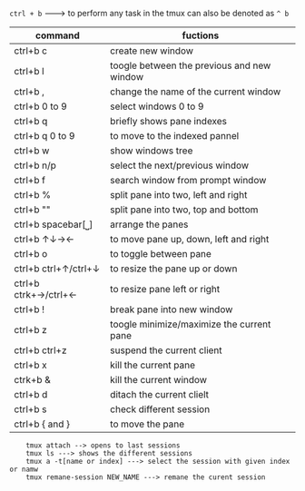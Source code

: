 `ctrl + b`  --->  to perform any task in the tmux can also be denoted as `^ b`

| command | fuctions|
|--|--|
|ctrl+b   c| create new window|
|ctrl+b l| toogle between the previous and new window|
|ctrl+b ,|change the name of the current window|
|ctrl+b 0 to 9| select windows 0 to 9|
|ctrl+b q| briefly shows pane indexes|
|ctrl+b q 0 to 9| to move to the indexed pannel|
|ctrl+b w| show windows tree|
|ctrl+b n/p| select the next/previous window|
|ctrl+b f| search window from prompt window|
|ctrl+b %| split pane into two, left and right|
|ctrl+b ""| split pane into two, top and bottom|
|ctrl+b spacebar[⎵]|arrange the panes|
|ctrl+b  ↑↓→←| to move pane up, down, left and right|
|ctrl+b o| to toggle between pane|
|ctrl+b ctrl+↑/ctrl+↓| to resize the pane up or down|
|ctrl+b ctrk+→/ctrl+←| to resize pane left or right|
|ctrl+b !| break pane into new window|
|ctrl+b z| toogle minimize/maximize the current pane|
|ctrl+b ctrl+z| suspend the current client|
|ctrl+b  x| kill the current pane|
|ctrk+b &| kill the current window|
|ctrl+b d| ditach the current clielt|
|ctrl+b s| check different session|
|ctrl+b { and }| to move the pane| 

```
	tmux attach --> opens to last sessions
	tmux ls ---> shows the different sessions
	tmux a -t[name or index] ---> select the session with given index or namw
	tmux remane-session NEW_NAME ---> remane the curent session
```


